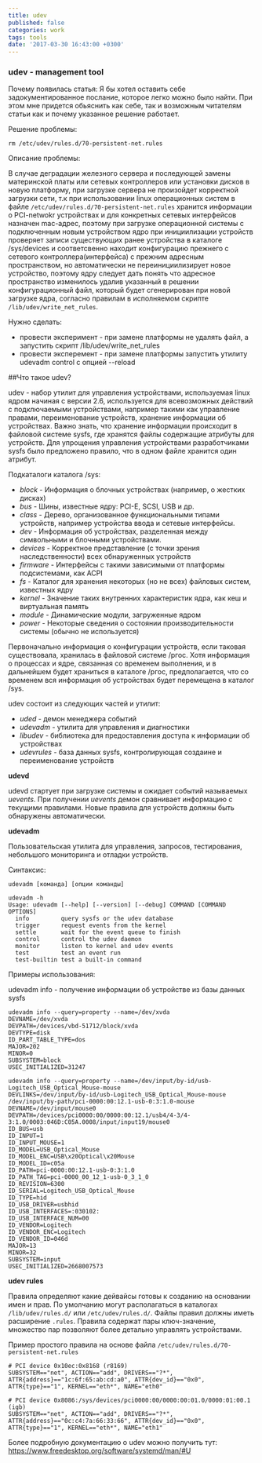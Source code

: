 ```yaml
---
title: udev
published: false
categories: work
tags: tools
date: '2017-03-30 16:43:00 +0300'
---
```

### udev - management tool

Почему появилась статья:
Я бы хотел оставить себе задокументированное послание, которое легко можно было найти.
При этом мне придется обьяснить как себе, так и возможным читателям статьи как и почему указанное решение работает.

Решение проблемы:

`rm /etc/udev/rules.d/70-persistent-net.rules`

Описание проблемы:

В случае деградации железного сервера и последующей замены материнской платы или сетевых контроллеров или установки дисков в новую платформу, при загрузке сервера не произойдет корректной загрузки сети, т.к при использовании linux операционных систем в файле `/etc/udev/rules.d/70-persistent-net.rules` хранится информации о PCI-netwokr устройствах и для конкретных сетевых интерфейсов назначен mac-адрес, поэтому при загрузке операционной системы с подключенным новым устройством ядро при инициилизации устройств проверяет записи существующих ранее устройства в каталоге /sys/devices и соответсвенно находит конфигурацию прежнего с сетевого контроллера(интерфейса) с прежним адресным пространством, но автоматически не переинициилизирует новое устройство, поэтому ядру следует дать понять что адресное пространство изменилось удалив указанный в решении конфигурационный файл, который будет сгенерирован при новой загрузке ядра, согласно правилам в исполняемом скрипте `/lib/udev/write_net_rules`.

Нужно сделать:
- провести эксперимент - при замене платформы не удалять файл, а запустить скрипт /lib/udev/write_net_rules
- провести эксперемент - при замене платформы запустить утилиту udevadm control с опцией --reload 

##Что такое udev?

udev - набор утилит для управления устройствами, используемая linux ядром начиная с версии 2.6, используется для всевозможных действий с подключаемыми устройствами, например такими как управление правами, переименование устройств, хранение информации об устройствах. Важно знать, что хранение информации происходит в файловой системе sysfs, где хранятся файлы содержащие атрибуты для устройств.
Для упрощения управления устройствами разработчиками sysfs было предложено правило, что в одном файле хранится один атрибут.

Подкаталоги каталога /sys:
- _block_ - Информация о блочных устройствах (например, о жестких дисках)
- _bus_ - Шины, известные ядру: PCI-E, SCSI, USB и др.
- _class_ - Дерево, организованное функциональными типами устройств, например устройства ввода и сетевые интерфейсы.
- _dev_ - Информация об устройствах, разделенная между символьными и блочными устройствами.
- _devices_ - Корректное представление (с точки зрения наследственности) всех обнаруженных устройств
- _firmware_ - Интерфейсы с такими зависимыми от платформы подсистемами, как ACPI
- _fs_ - Каталог для хранения некоторых (но не всех) файловых систем, известных ядру
- _kernel_ - Значение таких внутренних характеристик ядра, как кеш и виртуальная память
- _module_ - Динамические модули, загруженные ядром
- _power_ - Некоторые сведения о состоянии производительности системы (обычно не используется)


Первоначально информация о конфигурации устройств, если таковая существовала, хранилась в файловой системе /ргос. Хотя информация о процессах и ядре, связанная со временем выполнения, и в дальнейшем будет храниться в каталоге /ргос, предполагается, что со временем вся информация об устройствах будет перемещена в каталог /sys.

udev состоит из следующих частей и утилит: 
- _uded_ - демон менеджера событий
- _udevadm_ - утилита для управления и диагностики
- _libudev_ - библиотека для предоставления доступа к информации об устройствах
- _udevrules_ - база данных sysfs, контролирующая создаине и переименование устройств

**udevd**

udevd стартует при загрузке системы и ожидает событий называемых _uevents_.
При получении _uevents_ демон сравнивает информацию с текущими правилами.
Новые правила для устройств должны быть обнаружены автоматически.

**udevadm**

Пользовательская утилита для управления, запросов, тестирования, небольшого мониторинга и отладки устройств.

Синтаксис:

`udevadm [команда] [опции команды]`

```
udevadm -h
Usage: udevadm [--help] [--version] [--debug] COMMAND [COMMAND OPTIONS]
  info         query sysfs or the udev database
  trigger      request events from the kernel
  settle       wait for the event queue to finish
  control      control the udev daemon
  monitor      listen to kernel and udev events
  test         test an event run
  test-builtin test a built-in command

```

Примеры использования:

udevadm info - получение информации об устройстве из базы данных sysfs

```
udevadm info --query=property --name=/dev/xvda
DEVNAME=/dev/xvda
DEVPATH=/devices/vbd-51712/block/xvda
DEVTYPE=disk
ID_PART_TABLE_TYPE=dos
MAJOR=202
MINOR=0
SUBSYSTEM=block
USEC_INITIALIZED=31247
```

```
udevadm info --query=property --name=/dev/input/by-id/usb-Logitech_USB_Optical_Mouse-mouse
DEVLINKS=/dev/input/by-id/usb-Logitech_USB_Optical_Mouse-mouse /dev/input/by-path/pci-0000:00:12.1-usb-0:3:1.0-mouse
DEVNAME=/dev/input/mouse0
DEVPATH=/devices/pci0000:00/0000:00:12.1/usb4/4-3/4-3:1.0/0003:046D:C05A.0008/input/input19/mouse0
ID_BUS=usb
ID_INPUT=1
ID_INPUT_MOUSE=1
ID_MODEL=USB_Optical_Mouse
ID_MODEL_ENC=USB\x20Optical\x20Mouse
ID_MODEL_ID=c05a
ID_PATH=pci-0000:00:12.1-usb-0:3:1.0
ID_PATH_TAG=pci-0000_00_12_1-usb-0_3_1_0
ID_REVISION=6300
ID_SERIAL=Logitech_USB_Optical_Mouse
ID_TYPE=hid
ID_USB_DRIVER=usbhid
ID_USB_INTERFACES=:030102:
ID_USB_INTERFACE_NUM=00
ID_VENDOR=Logitech
ID_VENDOR_ENC=Logitech
ID_VENDOR_ID=046d
MAJOR=13
MINOR=32
SUBSYSTEM=input
USEC_INITIALIZED=2668007573
```


**udev rules**

Правила определяют какие дейвайсы готовы к созданию на основании имен и прав.
По умолчанию могут располагаться в каталогах `/lib/udev/rules.d/` или `/etc/udev/rules.d/`.
Файлы правил должны иметь расширение `.rules`.
Правила содержат пары ключ-значение, множество пар позволяют более детально управлять устройствами.

Пример простого правила на основе файла `/etc/udev/rules.d/70-persistent-net.rules`

```
# PCI device 0x10ec:0x8168 (r8169)
SUBSYSTEM=="net", ACTION=="add", DRIVERS=="?*", ATTR{address}=="1c:6f:65:ab:cd:a0", ATTR{dev_id}=="0x0", ATTR{type}=="1", KERNEL=="eth*", NAME="eth0"

# PCI device 0x8086:/sys/devices/pci0000:00/0000:00:01.0/0000:01:00.1 (igb)
SUBSYSTEM=="net", ACTION=="add", DRIVERS=="?*", ATTR{address}=="0c:c4:7a:66:33:66", ATTR{dev_id}=="0x0", ATTR{type}=="1", KERNEL=="eth*", NAME="eth1"
```

Более подробную документацию о udev можно получить тут: https://www.freedesktop.org/software/systemd/man/#U


